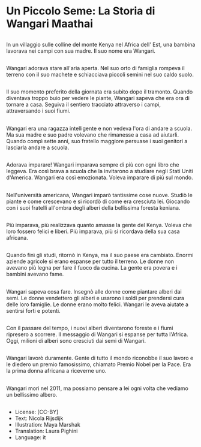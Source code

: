 # Un Piccolo Seme: La Storia di Wangari Maathai

##
In un villaggio sulle colline del monte Kenya nel Africa dell' Est, una bambina lavorava nei campi con sua madre. Il suo nome era Wangari.

##
Wangari adorava stare all'aria aperta. Nel suo orto di famiglia rompeva il terreno con il suo machete e schiacciava piccoli semini nel suo caldo suolo.

##
Il suo momento preferito della giornata era subito dopo il tramonto. Quando diventava troppo buio per vedere le piante, Wangari  sapeva che era ora di tornare a casa. Seguiva il sentiero tracciato attraverso i campi, attraversando i suoi fiumi.

##
Wangari era una ragazza intelligente e non vedeva l'ora di andare a scuola. Ma sua madre e suo padre volevano che rimanesse a casa ad aiutarli. Quando compì sette anni, suo fratello maggiore persuase i suoi genitori a lasciarla andare a scuola.

##
Adorava imparare! Wangari imparava sempre di più con ogni libro che leggeva. Era così brava a scuola che la invitarono a studiare negli Stati Uniti d'America. Wangari era così emozionata. Voleva imparare di più sul mondo.

##
Nell'università americana, Wangari imparò tantissime cose nuove. Studiò le piante e come crescevano e si ricordò di come era cresciuta lei. Giocando con i suoi fratelli all'ombra degli alberi della bellissima foresta keniana.

##
Più imparava, più realizzava quanto amasse la gente del Kenya. Voleva che loro fossero felici e liberi. Più imparava, più si ricordava della sua casa africana.

##
Quando finì gli studi, ritornò in Kenya, ma il suo paese era cambiato. Enormi aziende agricole si erano espanse per tutto il terreno. Le donne non avevano più legna per fare il fuoco da cucina. La gente era povera e i bambini avevano fame.

##
Wangari sapeva cosa fare. Insegnò alle donne come piantare alberi dai semi. Le donne vendettero gli alberi e usarono i soldi per prendersi cura delle loro famiglie. Le donne erano molto felici. Wangari le aveva aiutate a sentirsi forti e potenti.

##
Con il passare del tempo, i nuovi alberi diventarono foreste e i fiumi ripresero a scorrere. Il messaggio di Wangari si espanse per tutta l'Africa. Oggi, milioni di alberi sono cresciuti dai semi di Wangari.

##
Wangari lavorò duramente. Gente di tutto il mondo riconobbe il suo lavoro e le diedero un premio famosissimo, chiamato Premio Nobel per la Pace. Era la prima donna africana a riceverne uno.

##
Wangari morì nel 2011, ma possiamo pensare a lei ogni volta che vediamo un bellissimo albero.

##
* License: [CC-BY]
* Text: Nicola Rijsdijk
* Illustration: Maya Marshak
* Translation: Laura Pighini
* Language: it
